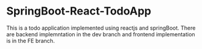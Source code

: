 # SpringBoot-React-TodoApp
This is a todo application implemented using reactjs and springBoot.
There are backend implemntation in the dev branch and frontend implementation is in the FE branch.
